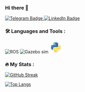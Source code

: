 ### Hi there 👋

<div id="badges">
  <a href="https://t.me/vladushked">
    <img src="https://img.shields.io/badge/Telegram-2CA5E0?style=for-the-badge&logo=telegram&logoColor=white" alt="Telegram Badge"/>
  </a>
  <a href="https://www.linkedin.com/in/vladushked/">
    <img src="https://img.shields.io/badge/LinkedIn-blue?style=for-the-badge&logo=linkedin&logoColor=white" alt="LinkedIn Badge"/>
  </a>
</div>


### :hammer_and_wrench: Languages and Tools :

<div>
  <img src="https://avatars.githubusercontent.com/u/547448?s=200&v=4" title="ROS" **alt="ROS" height="40"/>
  <img src="https://gazebosim.org/assets/images/gazebo_horz_pos_topbar.svg" title="Gazebo sim" **alt="Gazebo sim" height="40"/>
  <img src="https://github.com/devicons/devicon/blob/1119b9f84c0290e0f0b38982099a2bd027a48bf1/icons/python/python-original.svg" title="python" **alt="python" height="40"/>
</div>

### :fire: My Stats :

[![GitHub Streak](http://github-readme-streak-stats.herokuapp.com?user=vladushked&theme=tokyonight&date_format=M%20j%5B%2C%20Y%5D)](https://git.io/streak-stats)

[![Top Langs](https://github-readme-stats.vercel.app/api/top-langs/?username=vladushked&layout=compact&theme=vision-friendly-dark)](https://github.com/anuraghazra/github-readme-stats)
